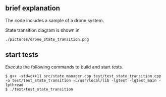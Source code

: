 ## brief explanation
The code includes a sample of a drone system.

State transition diagram is shown in
```
./pictures/drone_state_transition.png
```

## start tests
Execute the following commands to build and start tests.

```
$ g++ -std=c++11 src/state_manager.cpp test/test_state_transition.cpp -o test/test_state_transition -L/usr/local/lib -lgtest -lgtest_main -lpthread
$ ./test/test_state_transition
```
